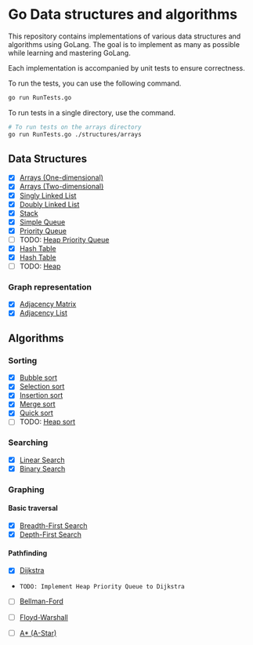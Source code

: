 # Go Data structures and algorithms

This repository contains implementations of various data structures and algorithms using GoLang.
The goal is to implement as many as possible while learning and mastering GoLang.

Each implementation is accompanied by unit tests to ensure correctness.

To run the tests, you can use the following command.

```bash
go run RunTests.go
```

To run tests in a single directory, use the command.

```bash
# To run tests on the arrays directory
go run RunTests.go ./structures/arrays
```

## Data Structures

  - [x] [Arrays (One-dimensional)](./structures/arrays/1DArray.go)
  - [x] [Arrays (Two-dimensional)](./structures/arrays/2DArray.go)
  - [x] [Singly Linked List](./structures/linked-lists/SinglyLinkedList.go)
  - [x] [Doubly Linked List](./structures/linked-lists/DoublyLinkedList.go)
  - [x] [Stack](./structures/stacks/Stack.go)
  - [x] [Simple Queue](./structures/queue/SimpleQueue.go)
  - [x] [Priority Queue](./structures/queue/PriorityQueue.go)
  - [ ] TODO: [Heap Priority Queue](./structures/queue/HeapPriorityQueue.go)
  - [x] [Hash Table](./structures/hash-tables/HashTable.go)
  - [x] [Hash Table](./structures/hash-tables/HashTable.go)
  - [ ] TODO: [Heap](./structures/heaps/Heap.go)

 ### Graph representation

  - [x] [Adjacency Matrix](./structures/graphs/AdjacencyMatrix.go)
  - [x] [Adjacency List](./structures/graphs/AdjacencyList.go)

## Algorithms

### Sorting

  - [x] [Bubble sort](./algorithms/sorting/BubbleSort.go)
  - [x] [Selection sort](./algorithms/sorting/SelectionSort.go)
  - [x] [Insertion sort](./algorithms/sorting/InsertionSort.go)
  - [x] [Merge sort](./algorithms/sorting/MergeSort.go)
  - [x] [Quick sort](./algorithms/sorting/QuickSort.go)
  - [ ] TODO: [Heap sort](./algorithms/sorting/HeapSort.go)

### Searching

  - [x] [Linear Search](./algorithms/searching/LinearSearch.go)
  - [x] [Binary Search](./algorithms/searching/BinarySearch.go)

### Graphing

#### Basic traversal

  - [x] [Breadth-First Search](./algorithms/graphing/basic-traversal/BreadthFirstSearch.go)
  - [x] [Depth-First Search](./algorithms/graphing/basic-traversal/DepthFirstSearch.go)

#### Pathfinding

  - [x] [Dijkstra](./algorithms/graphing/pathfinding/Dijkstra.go)
  -     TODO: Implement Heap Priority Queue to Dijkstra
  - [ ] [Bellman-Ford](./algorithms/graphing/pathfinding/BellmanFord.go)
  - [ ] [Floyd-Warshall](./algorithms/graphing/pathfinding/FloydWarshall.go)
  - [ ] [A* (A-Star)](./algorithms/graphing/pathfinding/AStar.go)
 